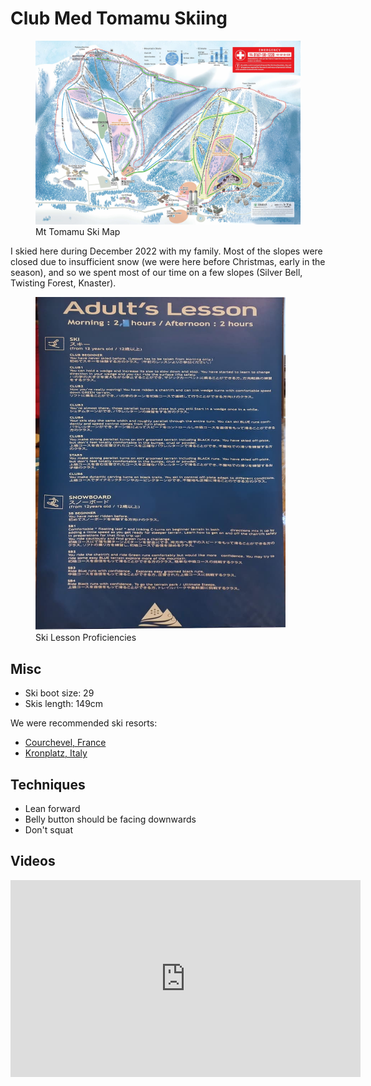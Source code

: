 # Club Med Tomamu Skiing

<figure>
  <a href="/static/images/2022-12-16/map.jpg"><img src="/static/images/2022-12-16/map.jpg" alt="Mt Tomamu Ski Map" loading="lazy"/></a>
  <figcaption>Mt Tomamu Ski Map<figcaption/>
</figure>

I skied here during December 2022 with my family. Most of the slopes were closed due to insufficient snow (we were here before Christmas, early in the season), and so we spent most of our time on a few slopes (Silver Bell, Twisting Forest, Knaster).

<figure>
  <div style="max-width: 400px"><img src="/static/images/2022-12-16/lessons.jpg" alt="Ski Lesson Proficiencies" loading="lazy"/></div>
  <figcaption>Ski Lesson Proficiencies<figcaption/>
</figure>

## Misc

- Ski boot size: 29
- Skis length: 149cm

We were recommended ski resorts:

- [Courchevel, France](https://en.m.wikipedia.org/wiki/Courchevel)
- [Kronplatz, Italy](https://www.skiresort.info/ski-resort/kronplatz-plan-de-corones/)

## Techniques

- Lean forward
- Belly button should be facing downwards
- Don't squat

## Videos

<iframe width="560" height="315" src="https://www.youtube-nocookie.com/embed/0lB3XJai1wc" title="YouTube video player" frameborder="0" allow="accelerometer; autoplay; clipboard-write; encrypted-media; gyroscope; picture-in-picture" allowfullscreen></iframe>